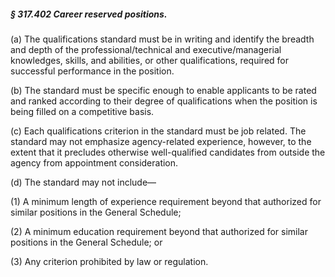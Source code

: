 ##### § 317.402 Career reserved positions. #####

(a) The qualifications standard must be in writing and identify the breadth and depth of the professional/technical and executive/managerial knowledges, skills, and abilities, or other qualifications, required for successful performance in the position.

(b) The standard must be specific enough to enable applicants to be rated and ranked according to their degree of qualifications when the position is being filled on a competitive basis.

(c) Each qualifications criterion in the standard must be job related. The standard may not emphasize agency-related experience, however, to the extent that it precludes otherwise well-qualified candidates from outside the agency from appointment consideration.

(d) The standard may not include—

(1) A minimum length of experience requirement beyond that authorized for similar positions in the General Schedule;

(2) A minimum education requirement beyond that authorized for similar positions in the General Schedule; or

(3) Any criterion prohibited by law or regulation.